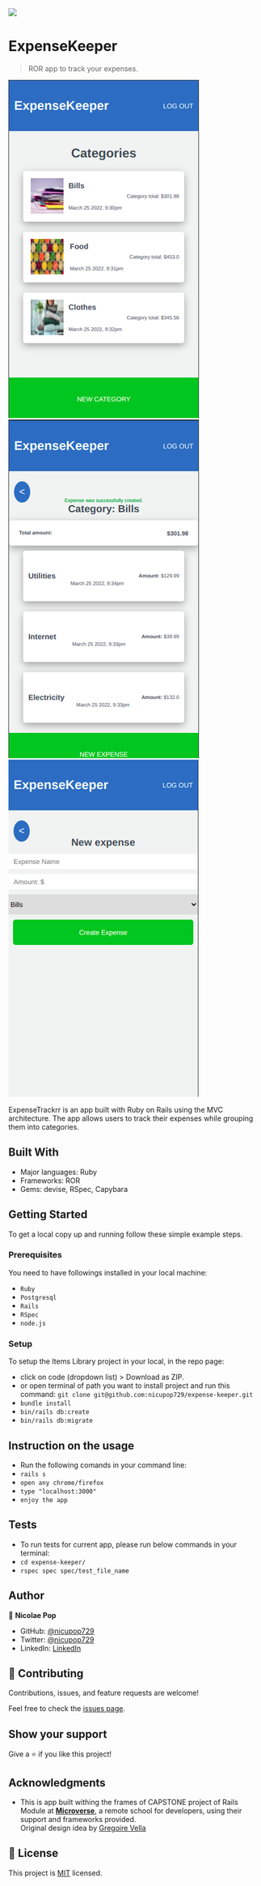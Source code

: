 ![](https://img.shields.io/badge/Microverse-blueviolet)

# ExpenseKeeper

> ROR app to track your expenses.

![screenshot](./app/assets/images/app-1.png)
![screenshot](./app/assets/images/app-2.png)
![screenshot](./app/assets/images/app-3.png)

ExpenseTrackrr is an app built with Ruby on Rails using the MVC architecture. The app allows users to track their expenses while grouping them into categories.

## Built With

- Major languages: Ruby
- Frameworks: ROR
- Gems: devise, RSpec, Capybara

## Getting Started

To get a local copy up and running follow these simple example steps.

### Prerequisites

You need to have followings installed in your local machine:

- `Ruby`
- `Postgresql`
- `Rails`
- `RSpec`
- `node.js`

### Setup

To setup the Items Library project in your local, in the repo page:

- click on code (dropdown list) > Download as ZIP.
- or open terminal of path you want to install project and run this command:
  `git clone git@github.com:nicupop729/expense-keeper.git`
- `bundle install`
- `bin/rails db:create`
- `bin/rails db:migrate`

## Instruction on the usage

- Run the following comands in your command line:
- `rails s`
- `open any chrome/firefox`
- `type "localhost:3000"`
- `enjoy the app`

## Tests

- To run tests for current app, please run below commands in your terminal:
- `cd expense-keeper/`
- `rspec spec spec/test_file_name`

## Author

👤 **Nicolae Pop**

- GitHub: [@nicupop729](https://github.com/nicupop729)
- Twitter: [@nicupop729](https://twitter.com/nicupop729)
- LinkedIn: [LinkedIn](https://www.linkedin.com/in/nicolae-pop/)

## 🤝 Contributing

Contributions, issues, and feature requests are welcome!

Feel free to check the [issues page](https://github.com/nicupop729/expense-keeper/issues).

## Show your support

Give a ⭐️ if you like this project!

## Acknowledgments

- This is app built withing the frames of CAPSTONE project of Rails Module at **[Microverse](https://www.microverse.org/)**, a remote school for developers, using their support and frameworks provided.<br>
  Original design idea by [Gregoire Vella](https://www.behance.net/gregoirevella)

## 📝 License

This project is [MIT](./MIT.md) licensed.
